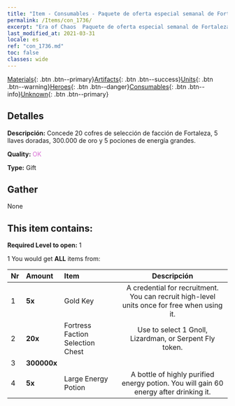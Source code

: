 ```yaml
---
title: "Item - Consumables - Paquete de oferta especial semanal de Fortaleza D"
permalink: /Items/con_1736/
excerpt: "Era of Chaos  Paquete de oferta especial semanal de Fortaleza D"
last_modified_at: 2021-03-31
locale: es
ref: "con_1736.md"
toc: false
classes: wide
---
```

 [Materials](/es/Items/){: .btn .btn--primary}[Artifacts](/es/Items/Artifacts/){: .btn .btn--success}[Units](/es/Items/Units/){: .btn .btn--warning}[Heroes](/es/Items/Heroes/){: .btn .btn--danger}[Consumables](/es/Items/Consumables/){: .btn .btn--info}[Unknown](/es/Items/Unknown/){: .btn .btn--primary}

## Detalles
 **Descripción:** Concede 20 cofres de selección de facción de Fortaleza, 5 llaves doradas, 300.000 de oro y 5 pociones de energía grandes.

 **Quality:** <span style="color: #DA70D6">OK</span>

 **Type:** Gift

## Gather

  None

## This item contains:

 **Required Level to open:** 1

 1 You would get **ALL** items  from:

  | Nr | Amount |     Item    | Descripción |
  |:---|:-------|:------------|:-----------:|
  | 1 |  **5x** | Gold Key | A credential for recruitment. You can recruit high-level units once for free when using it.  | 
  | 2 |  **20x** | Fortress Faction Selection Chest | Use to select 1 Gnoll, Lizardman, or Serpent Fly token.  | 
  | 3 |  **300000x** | <i class="fas fa-coins"/> |  | 
  | 4 |  **5x** | Large Energy Potion | A bottle of highly purified energy potion. You will gain 60 energy after drinking it.  | 
